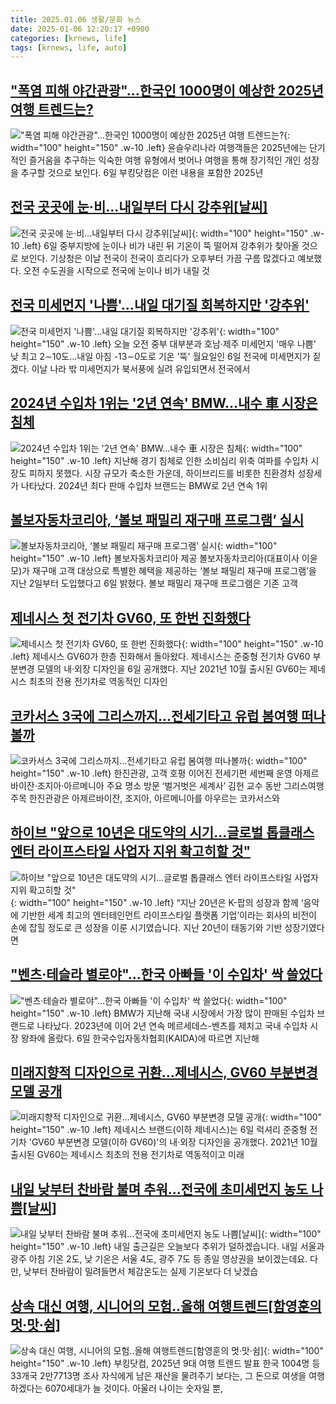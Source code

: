 ```yaml
---
title: 2025.01.06 생활/문화 뉴스
date: 2025-01-06 12:20:17 +0900
categories: [krnews, life]
tags: [krnews, life, auto]
---
```

## ["폭염 피해 야간관광"…한국인 1000명이 예상한 2025년 여행 트렌드는?](https://n.news.naver.com/mnews/article/421/0008005348)

!["폭염 피해 야간관광"…한국인 1000명이 예상한 2025년 여행 트렌드는?](https://mimgnews.pstatic.net/image/origin/421/2025/01/06/8005348.jpg?type=nf220_150){: width="100" height="150" .w-10 .left}
윤슬우리나라 여행객들은 2025년에는 단기적인 즐거움을 추구하는 익숙한 여행 유형에서 벗어나 여행을 통해 장기적인 개인 성장을 추구할 것으로 보인다. 6일 부킹닷컴은 이런 내용을 포함한 2025년

## [전국 곳곳에 눈·비...내일부터 다시 강추위[날씨]](https://n.news.naver.com/mnews/article/310/0000121951)

![전국 곳곳에 눈·비...내일부터 다시 강추위[날씨]](https://mimgnews.pstatic.net/image/origin/310/2025/01/06/121951.jpg?type=nf220_150){: width="100" height="150" .w-10 .left}
6일 중부지방에 눈이나 비가 내린 뒤 기온이 뚝 떨어져 강추위가 찾아올 것으로 보인다. 기상청은 이날 전국이 전국이 흐리다가 오후부터 가끔 구름 많겠다고 예보했다. 오전 수도권을 시작으로 전국에 눈이나 비가 내릴 것

## [전국 미세먼지 '나쁨'…내일 대기질 회복하지만 '강추위'](https://n.news.naver.com/mnews/article/001/0015142989)

![전국 미세먼지 '나쁨'…내일 대기질 회복하지만 '강추위'](https://mimgnews.pstatic.net/image/origin/001/2025/01/06/15142989.jpg?type=nf220_150){: width="100" height="150" .w-10 .left}
오늘 오전 중부 대부분과 호남·제주 미세먼지 '매우 나쁨' 낮 최고 2∼10도…내일 아침 -13∼0도로 기온 '뚝' 월요일인 6일 전국에 미세먼지가 짙겠다. 이날 나라 밖 미세먼지가 북서풍에 실려 유입되면서 전국에서

## [2024년 수입차 1위는 '2년 연속' BMW…내수 車 시장은 침체](https://n.news.naver.com/mnews/article/018/0005919242)

![2024년 수입차 1위는 '2년 연속' BMW…내수 車 시장은 침체](https://mimgnews.pstatic.net/image/origin/018/2025/01/06/5919242.jpg?type=nf220_150){: width="100" height="150" .w-10 .left}
지난해 경기 침체로 인한 소비심리 위축 여파를 수입차 시장도 피하지 못했다. 시장 규모가 축소한 가운데, 하이브리드를 비롯한 친환경차 성장세가 나타났다. 2024년 최다 판매 수입차 브랜드는 BMW로 2년 연속 1위

## [볼보자동차코리아, ‘볼보 패밀리 재구매 프로그램’ 실시](https://n.news.naver.com/mnews/article/016/0002411641)

![볼보자동차코리아, ‘볼보 패밀리 재구매 프로그램’ 실시](https://mimgnews.pstatic.net/image/origin/016/2025/01/06/2411641.jpg?type=nf220_150){: width="100" height="150" .w-10 .left}
볼보자동차코리아 제공 볼보자동차코리아(대표이사 이윤모)가 재구매 고객 대상으로 특별한 혜택을 제공하는 ‘볼보 패밀리 재구매 프로그램’을 지난 2일부터 도입했다고 6일 밝혔다. 볼보 패밀리 재구매 프로그램은 기존 고객

## [제네시스 첫 전기차 GV60, 또 한번 진화했다](https://n.news.naver.com/mnews/article/079/0003977952)

![제네시스 첫 전기차 GV60, 또 한번 진화했다](https://mimgnews.pstatic.net/image/origin/079/2025/01/06/3977952.jpg?type=nf220_150){: width="100" height="150" .w-10 .left}
제네시스 GV60가 한층 진화해서 돌아왔다. 제네시스는 준중형 전기차 GV60 부분변경 모델의 내·외장 디자인을 6일 공개했다. 지난 2021년 10월 출시된 GV60는 제네시스 최초의 전용 전기차로 역동적인 디자인

## [코카서스 3국에 그리스까지…전세기타고 유럽 봄여행 떠나볼까](https://n.news.naver.com/mnews/article/009/0005424260)

![코카서스 3국에 그리스까지…전세기타고 유럽 봄여행 떠나볼까](https://mimgnews.pstatic.net/image/origin/009/2025/01/06/5424260.jpg?type=nf220_150){: width="100" height="150" .w-10 .left}
한진관광, 고객 호평 이어진 전세기편 세번째 운영 아제르바이잔·조지아·아르메니아 주요 명소 방문 ‘벌거벗은 세계사’ 김헌 교수 동반 그리스여행 주목 한진관광은 아제르바이잔, 조지아, 아르메니아를 아우르는 코카서스와

## [하이브 "앞으로 10년은 대도약의 시기…글로벌 톱클래스 엔터 라이프스타일 사업자 지위 확고히할 것"](https://n.news.naver.com/mnews/article/011/0004436207)

![하이브 "앞으로 10년은 대도약의 시기…글로벌 톱클래스 엔터 라이프스타일 사업자 지위 확고히할 것"](https://mimgnews.pstatic.net/image/origin/011/2025/01/06/4436207.jpg?type=nf220_150){: width="100" height="150" .w-10 .left}
“지난 20년은 K-팝의 성장과 함께 ‘음악에 기반한 세계 최고의 엔터테인먼트 라이프스타일 플랫폼 기업’이라는 회사의 비전이 손에 잡힐 정도로 큰 성장을 이룬 시기였습니다. 지난 20년이 태동기와 기반 성장기였다면

## ["벤츠·테슬라 별로야"…한국 아빠들 '이 수입차' 싹 쓸었다](https://n.news.naver.com/mnews/article/015/0005078291)

!["벤츠·테슬라 별로야"…한국 아빠들 '이 수입차' 싹 쓸었다](https://mimgnews.pstatic.net/image/origin/015/2025/01/06/5078291.jpg?type=nf220_150){: width="100" height="150" .w-10 .left}
BMW가 지난해 국내 시장에서 가장 많이 판매된 수입차 브랜드로 나타났다. 2023년에 이어 2년 연속 메르세데스-벤츠를 제치고 국내 수입차 시장 왕좌에 올랐다. 6일 한국수입자동차협회(KAIDA)에 따르면 지난해

## [미래지향적 디자인으로 귀환…제네시스, GV60 부분변경 모델 공개](https://n.news.naver.com/mnews/article/015/0005078211)

![미래지향적 디자인으로 귀환…제네시스, GV60 부분변경 모델 공개](https://mimgnews.pstatic.net/image/origin/015/2025/01/06/5078211.jpg?type=nf220_150){: width="100" height="150" .w-10 .left}
제네시스 브랜드(이하 제네시스)는 6일 럭셔리 준중형 전기차 'GV60 부분변경 모델(이하 GV60)'의 내·외장 디자인을 공개했다. 2021년 10월 출시된 GV60는 제네시스 최초의 전용 전기차로 역동적이고 미래

## [내일 낮부터 찬바람 불며 추워...전국에 초미세먼지 농도 나쁨[날씨]](https://n.news.naver.com/mnews/article/052/0002136600)

![내일 낮부터 찬바람 불며 추워...전국에 초미세먼지 농도 나쁨[날씨]](https://mimgnews.pstatic.net/image/origin/052/2025/01/05/2136600.jpg?type=nf220_150){: width="100" height="150" .w-10 .left}
내일 출근길은 오늘보다 추위가 덜하겠습니다. 내일 서울과 광주 아침 기온 2도, 낮 기온은 서울 4도, 광주 7도 등 종일 영상권을 보이겠는데요. 다만, 낮부터 찬바람이 밀려들면서 체감온도는 실제 기온보다 더 낮겠습

## [상속 대신 여행, 시니어의 모험..올해 여행트렌드[함영훈의 멋·맛·쉼]](https://n.news.naver.com/mnews/article/016/0002411730)

![상속 대신 여행, 시니어의 모험..올해 여행트렌드[함영훈의 멋·맛·쉼]](https://mimgnews.pstatic.net/image/origin/016/2025/01/06/2411730.jpg?type=nf220_150){: width="100" height="150" .w-10 .left}
부킹닷컴, 2025년 9대 여행 트렌드 발표 한국 1004명 등 33개국 2만7713명 조사 자식에게 남은 재산을 물려주기 보다는, 그 돈으로 여생을 여행하겠다는 6070세대가 늘 것이다. 아울러 나이는 숫자일 뿐,

